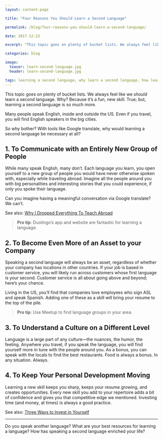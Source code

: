 ```yaml
---
layout: content-page

title: "Four Reasons You Should Learn a Second Language"

permalink: /blog/four-reasons-you-should-learn-a-second-language/

date: 2017-12-23

excerpt: "This topic goes on plenty of bucket lists. We always feel like we should learn a second language. Why?"

categories: blog

image:
  teaser: learn-second-language.jpg
  header: learn-second-language.jpg

tags: learning a second language, why learn a second language, how learning a second language benefits you
---
```


This topic goes on plenty of bucket lists. We always feel like we *should* learn a second language. Why? Because it’s a fun, new skill. True; but, learning a second language is so much more. 

Many people speak English, inside and outside the US. Even if you travel, you will find English speakers in the big cities.  

So why bother? With tools like Google translate, why would learning a second language be necessary at all? 

## 1. To Communicate with an Entirely New Group of People

While many speak English, many don’t. Each language you learn, you open yourself to a new group of people you would have never otherwise spoken with, especially while traveling abroad. Imagine all the people around you with big personalities and interesting stories that you could experience, if only you spoke their language.  

Can you imagine having a meaningful conversation via Google translate? We can’t. 

See also: [Why I Dropped Everything To Teach Abroad](/blog/why-i-dropped-everything-to-teach-abroad/)

>**Pro tip**: Duolingo’s app and website are fantastic for learning a language.

## 2. To Become Even More of an Asset to your Company

Speaking a second language will always be an asset, regardless of whether your company has locations in other countries. If your job is based in customer service, you will likely run across customers whose first language is your second. Customer service is all about going above and beyond; here’s your chance. 

Living in the US, you’ll find that companies love employees who sign ASL and speak Spanish. Adding one of these as a skill will bring your resume to the top of the pile. 

>**Pro tip**: Use Meetup to find language groups in your area.

## 3. To Understand a Culture on a Different Level

Language is a large part of any culture—the nuances, the humor, the feeling. Anywhere you travel, if you speak the language, you will find yourself more in tune with the people around you. As a bonus, you can speak with the locals to find the best restaurants. Food is always a bonus. In any situation. Always. 

## 4. To Keep Your Personal Development Moving 

Learning a new skill keeps you sharp, keeps your resume growing, and creates opportunities. Every new skill you add to your repertoire adds a bit of confidence and gives you that competitive edge we mentioned. Investing time (and money, at times) is always a good practice. 

See also: [Three Ways to Invest in Yourself](/blog/three-ways-to-invest-in-yourself/)

<hr class="secondary">

Do you speak another language? What are your best resources for learning a language? How has speaking a second language enriched your life?